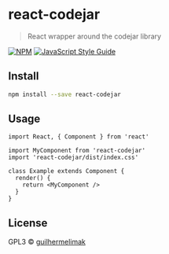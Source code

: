 # react-codejar

> React wrapper around the codejar library

[![NPM](https://img.shields.io/npm/v/react-codejar.svg)](https://www.npmjs.com/package/react-codejar) [![JavaScript Style Guide](https://img.shields.io/badge/code_style-standard-brightgreen.svg)](https://standardjs.com)

## Install

```bash
npm install --save react-codejar
```

## Usage

```tsx
import React, { Component } from 'react'

import MyComponent from 'react-codejar'
import 'react-codejar/dist/index.css'

class Example extends Component {
  render() {
    return <MyComponent />
  }
}
```

## License

GPL3 © [guilhermelimak](https://github.com/guilhermelimak)
